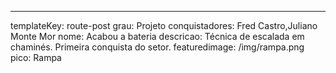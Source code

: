 ---
templateKey: route-post
grau: Projeto
conquistadores: Fred Castro,Juliano Monte Mor
nome: Acabou a bateria
descricao: Técnica de escalada em chaminés. Primeira conquista do setor.
featuredimage: /img/rampa.png
pico: Rampa